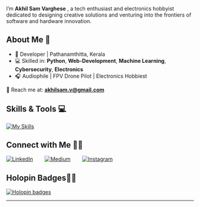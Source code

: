 


I’m **Akhil Sam Varghese** , a tech enthusiast and electronics hobbyist dedicated to designing creative solutions and venturing into the frontiers of software and hardware innovation.



## About Me 🌟

- 🌱 Developer | Pathanamthitta, Kerala  
- 💻 Skilled in: **Python**, **Web-Development**, **Machine Learning**, **Cybersecurity**, **Electronics**  
- 🎧 Audiophile | FPV Drone Pilot | Electronics Hobbiest  

📧 Reach me at: **akhilsam.v@gmail.com**


## Skills & Tools 💻

[![My Skills](https://skillicons.dev/icons?i=py,django,flask,html,css,js,git,react,tensorflow,raspberrypi,arduino)](https://skillicons.dev)


## Connect with Me 🙌🏼

[![LinkedIn](https://img.shields.io/badge/LinkedIn-0A66C2?style=for-the-badge&logo=linkedin&logoColor=white&)](https://www.linkedin.com/in/akhil-sam-varghese01/)&nbsp;&nbsp;&nbsp;&nbsp;&nbsp;&nbsp;&nbsp;
[![Medium](https://img.shields.io/badge/Medium-12100E?style=for-the-badge&logo=medium&logoColor=white)](https://medium.com/@akhilsamvarghese1234)&nbsp;&nbsp;&nbsp;&nbsp;&nbsp;&nbsp;&nbsp;
[![Instagram](https://img.shields.io/badge/Instagram-E4405F?style=for-the-badge&logo=instagram&logoColor=white)](https://www.instagram.com/i_akhilsamvarghese)





## Holopin Badges✌🏼


[![Holopin badges](https://holopin.me/akhilsamvarghese)](https://holopin.io/@akhilsamvarghese)

---

